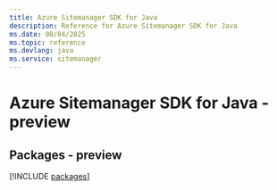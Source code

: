 ```yaml
---
title: Azure Sitemanager SDK for Java
description: Reference for Azure Sitemanager SDK for Java
ms.date: 08/04/2025
ms.topic: reference
ms.devlang: java
ms.service: sitemanager
---
```

# Azure Sitemanager SDK for Java - preview
## Packages - preview
[!INCLUDE [packages](sitemanager-index.md)]